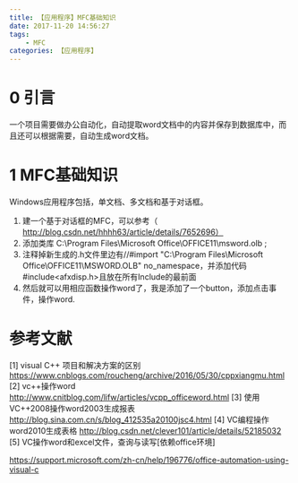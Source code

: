 ```yaml
---
title: 【应用程序】MFC基础知识
date: 2017-11-20 14:56:27
tags:
    - MFC
categories: 【应用程序】
---
```

# 0 引言
一个项目需要做办公自动化，自动提取word文档中的内容并保存到数据库中，而且还可以根据需要，自动生成word文档。

# 1 MFC基础知识
Windows应用程序包括，单文档、多文档和基于对话框。

1. 建一个基于对话框的MFC，可以参考（ http://blog.csdn.net/hhhh63/article/details/7652696）
2. 添加类库 C:\Program Files\Microsoft Office\OFFICE11\msword.olb ; 
3. 注释掉新生成的.h文件里边有//#import "C:\\Program Files\\Microsoft Office\\OFFICE11\\MSWORD.OLB" no_namespace，并添加代码#include<afxdisp.h>且放在所有Include的最前面
4. 然后就可以用相应函数操作word了，我是添加了一个button，添加点击事件，操作word.


# 参考文献
[1] visual C++ 项目和解决方案的区别 https://www.cnblogs.com/roucheng/archive/2016/05/30/cppxiangmu.html
[2] vc++操作word http://www.cnitblog.com/lifw/articles/vcpp_officeword.html
[3] 使用VC++2008操作word2003生成报表 http://blog.sina.com.cn/s/blog_412535a20100jsc4.html
[4] VC编程操作word2010生成表格 http://blog.csdn.net/clever101/article/details/52185032
[5] VC操作word和excel文件，查询与读写[依赖office环境]

https://support.microsoft.com/zh-cn/help/196776/office-automation-using-visual-c


